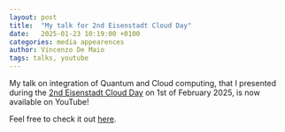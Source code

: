 ```yaml
---
layout: post
title:  "My talk for 2nd Eisenstadt Cloud Day"
date:   2025-01-23 10:19:00 +0100
categories: media appearences
author: Vincenzo De Maio
tags: talks, youtube
---
```

My talk on integration of Quantum and Cloud computing, that I presented during the [2nd Eisenstadt Cloud Day](https://cloud-day.hochschule-burgenland.at/2025/) on 1st of February 2025, is now available on YouTube!

Feel free to check it out [here](https://youtu.be/yPDCr70OVrw?si=LDrN6EpZ7k0HoIBJ).


